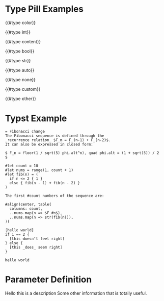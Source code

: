 # Type Pill Examples

{{#type color}}

{{#type int}} 

{{#type content}}

{{#type bool}}

{{#type str}}

{{#type auto}}

{{#type none}}

{{#type custom}}

{{#type other}} 

# Typst Example

```typ,example
= Fibonacci change
The Fibonacci sequence is defined through the
_recurrence relation_ $F_n = F_(n-1) + F_(n-2)$.
It can also be expressed in closed form:

$ F_n = floor(1 / sqrt(5) phi.alt^n), quad phi.alt = (1 + sqrt(5)) / 2 $

#let count = 10
#let nums = range(1, count + 1)
#let fib(n) = (
  if n <= 2 { 1 }
  else { fib(n - 1) + fib(n - 2) }
)

The first #count numbers of the sequence are:

#align(center, table(
  columns: count,
  ..nums.map(n => $F_#n$),
  ..nums.map(n => str(fib(n))),
))

```

```typc,example
[hello world]
if 1 == 2 {
  [this doesn't feel right]
} else {
  [this _does_ seem right]
}
```

```typ
hello world
```

# Parameter Definition
<parameter-definition default="auto" name="value" types="auto,none,float,int">
Hello this is a description
</parameter-definition>

<parameter-definition default="(1,2,3)" name="stuff" types="array">
Some other information that is totally useful.
</parameter-definition>

